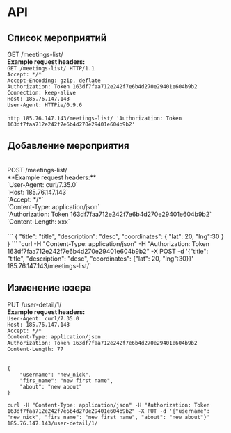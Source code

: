 API
===
Список мероприятий
------------------
GET /meetings-list/<br/>
**Example request headers:**
<br/>`GET /meetings-list/ HTTP/1.1`<br/>
`Accept: */*`<br/>
`Accept-Encoding: gzip, deflate`<br/>
`Authorization: Token 163df7faa712e242f7e6b4d270e29401e604b9b2`<br/>
`Connection: keep-alive`<br/>
`Host: 185.76.147.143`<br/>
`User-Agent: HTTPie/0.9.6`<br/>
<br/>
`http 185.76.147.143/meetings-list/ 'Authorization: Token 163df7faa712e242f7e6b4d270e29401e604b9b2'`

Добавление мероприятия
----------------------
<br/>
POST /meetings-list/<br/>
**Example request headers:**<br/>
`User-Agent: curl/7.35.0`<br/>
`Host: 185.76.147.143`<br/>
`Accept: */*`<br/>
`Content-Type: application/json`<br/>
`Authorization: Token 163df7faa712e242f7e6b4d270e29401e604b9b2`<br/>
`Content-Length: xxx`<br/>
<br/>
```
{
    "title": "title", 
    "description": "desc", 
    "coordinates": {
        "lat": 20, 
        "lng":30
    }
}
```
`curl -H "Content-Type: application/json" -H "Authorization: Token 163df7faa712e242f7e6b4d270e29401e604b9b2" -X POST -d '{"title": "title", "description": "desc", "coordinates": {"lat": 20, "lng":30}}' 185.76.147.143/meetings-list/`

Изменение юзера
---------------
PUT /user-detail/1/<br/>
**Example request headers:**<br/>
`User-Agent: curl/7.35.0`<br/>
`Host: 185.76.147.143`<br/>
`Accept: */*`<br/>
`Content-Type: application/json`<br/>
`Authorization: Token 163df7faa712e242f7e6b4d270e29401e604b9b2`<br/>
`Content-Length: 77`<br/>
<br/>
```
{
    "username": "new_nick", 
    "firs_name": "new first name", 
    "about": "new about"
}
```
`curl -H "Content-Type: application/json" -H "Authorization: Token 163df7faa712e242f7e6b4d270e29401e604b9b2" -X PUT -d '{"username": "new_nick", "firs_name": "new first name", "about": "new about"}' 185.76.147.143/user-detail/1/`